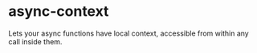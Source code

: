 # async-context
Lets your async functions have local context, accessible from within any call inside them.
